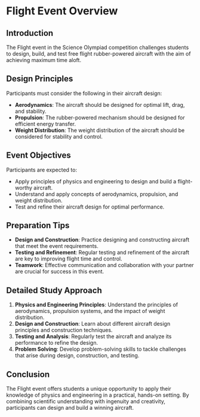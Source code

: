 # Flight Event Overview

## Introduction
The Flight event in the Science Olympiad competition challenges students to design, build, and test free flight rubber-powered aircraft with the aim of achieving maximum time aloft.

## Design Principles
Participants must consider the following in their aircraft design:

- **Aerodynamics**: The aircraft should be designed for optimal lift, drag, and stability.
- **Propulsion**: The rubber-powered mechanism should be designed for efficient energy transfer.
- **Weight Distribution**: The weight distribution of the aircraft should be considered for stability and control.

## Event Objectives
Participants are expected to:

- Apply principles of physics and engineering to design and build a flight-worthy aircraft.
- Understand and apply concepts of aerodynamics, propulsion, and weight distribution.
- Test and refine their aircraft design for optimal performance.

## Preparation Tips

- **Design and Construction**: Practice designing and constructing aircraft that meet the event requirements.
- **Testing and Refinement**: Regular testing and refinement of the aircraft are key to improving flight time and control.
- **Teamwork**: Effective communication and collaboration with your partner are crucial for success in this event.

## Detailed Study Approach
1. **Physics and Engineering Principles**: Understand the principles of aerodynamics, propulsion systems, and the impact of weight distribution.
2. **Design and Construction**: Learn about different aircraft design principles and construction techniques.
3. **Testing and Analysis**: Regularly test the aircraft and analyze its performance to refine the design.
4. **Problem Solving**: Develop problem-solving skills to tackle challenges that arise during design, construction, and testing.

## Conclusion
The Flight event offers students a unique opportunity to apply their knowledge of physics and engineering in a practical, hands-on setting. By combining scientific understanding with ingenuity and creativity, participants can design and build a winning aircraft.